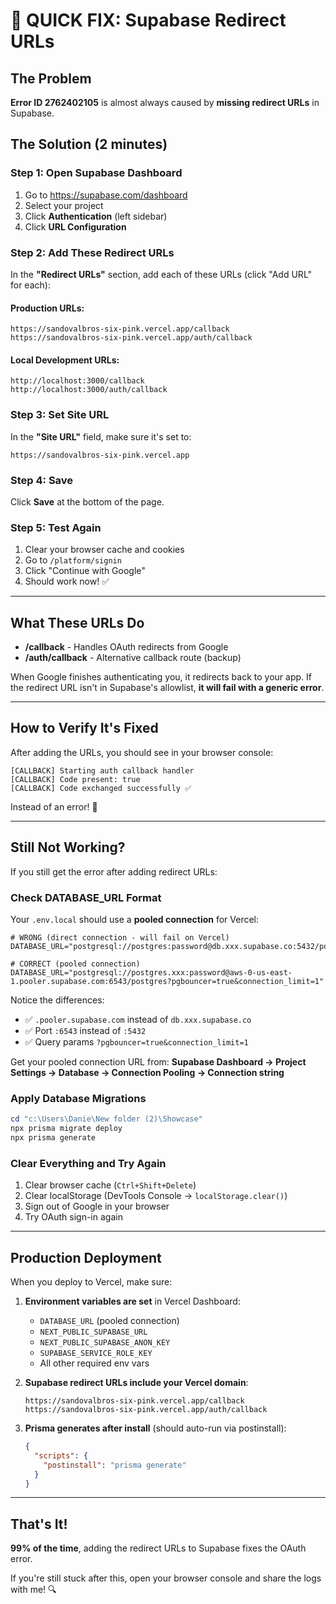 # 🎯 QUICK FIX: Supabase Redirect URLs

## The Problem
**Error ID 2762402105** is almost always caused by **missing redirect URLs** in Supabase.

## The Solution (2 minutes)

### Step 1: Open Supabase Dashboard
1. Go to https://supabase.com/dashboard
2. Select your project
3. Click **Authentication** (left sidebar)
4. Click **URL Configuration**

### Step 2: Add These Redirect URLs
In the **"Redirect URLs"** section, add each of these URLs (click "Add URL" for each):

#### Production URLs:
```
https://sandovalbros-six-pink.vercel.app/callback
https://sandovalbros-six-pink.vercel.app/auth/callback
```

#### Local Development URLs:
```
http://localhost:3000/callback
http://localhost:3000/auth/callback
```

### Step 3: Set Site URL
In the **"Site URL"** field, make sure it's set to:
```
https://sandovalbros-six-pink.vercel.app
```

### Step 4: Save
Click **Save** at the bottom of the page.

### Step 5: Test Again
1. Clear your browser cache and cookies
2. Go to `/platform/signin`
3. Click "Continue with Google"
4. Should work now! ✅

---

## What These URLs Do

- **/callback** - Handles OAuth redirects from Google
- **/auth/callback** - Alternative callback route (backup)

When Google finishes authenticating you, it redirects back to your app. If the redirect URL isn't in Supabase's allowlist, **it will fail with a generic error**.

---

## How to Verify It's Fixed

After adding the URLs, you should see in your browser console:
```
[CALLBACK] Starting auth callback handler
[CALLBACK] Code present: true
[CALLBACK] Code exchanged successfully ✅
```

Instead of an error! 🎉

---

## Still Not Working?

If you still get the error after adding redirect URLs:

### Check DATABASE_URL Format
Your `.env.local` should use a **pooled connection** for Vercel:

```env
# WRONG (direct connection - will fail on Vercel)
DATABASE_URL="postgresql://postgres:password@db.xxx.supabase.co:5432/postgres"

# CORRECT (pooled connection)
DATABASE_URL="postgresql://postgres.xxx:password@aws-0-us-east-1.pooler.supabase.com:6543/postgres?pgbouncer=true&connection_limit=1"
```

Notice the differences:
- ✅ `.pooler.supabase.com` instead of `db.xxx.supabase.co`
- ✅ Port `:6543` instead of `:5432`
- ✅ Query params `?pgbouncer=true&connection_limit=1`

Get your pooled connection URL from:
**Supabase Dashboard → Project Settings → Database → Connection Pooling → Connection string**

### Apply Database Migrations
```powershell
cd "c:\Users\Danie\New folder (2)\Showcase"
npx prisma migrate deploy
npx prisma generate
```

### Clear Everything and Try Again
1. Clear browser cache (`Ctrl+Shift+Delete`)
2. Clear localStorage (DevTools Console → `localStorage.clear()`)
3. Sign out of Google in your browser
4. Try OAuth sign-in again

---

## Production Deployment

When you deploy to Vercel, make sure:

1. **Environment variables are set** in Vercel Dashboard:
   - `DATABASE_URL` (pooled connection)
   - `NEXT_PUBLIC_SUPABASE_URL`
   - `NEXT_PUBLIC_SUPABASE_ANON_KEY`
   - `SUPABASE_SERVICE_ROLE_KEY`
   - All other required env vars

2. **Supabase redirect URLs include your Vercel domain**:
   ```
   https://sandovalbros-six-pink.vercel.app/callback
   https://sandovalbros-six-pink.vercel.app/auth/callback
   ```

3. **Prisma generates after install** (should auto-run via postinstall):
   ```json
   {
     "scripts": {
       "postinstall": "prisma generate"
     }
   }
   ```

---

## That's It!

**99% of the time**, adding the redirect URLs to Supabase fixes the OAuth error.

If you're still stuck after this, open your browser console and share the logs with me! 🔍
